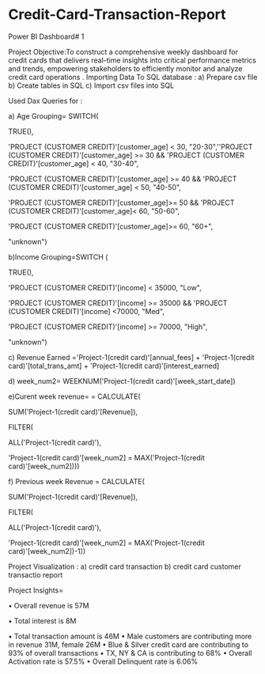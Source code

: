 # Credit-Card-Transaction-Report


Power BI Dashboard# 1

Project Objective:To construct a comprehensive weekly dashboard for credit cards that delivers real-time insights into critical performance metrics and trends, empowering stakeholders to efficiently monitor and analyze credit card operations
.
Importing Data To SQL database : a) Prepare csv file b) Create tables in SQL c) Import csv files into SQL

Used Dax Queries for : 

a) Age Grouping= SWITCH(

TRUE(),

'PROJECT (CUSTOMER CREDIT)'[customer_age] < 30, "20-30",''PROJECT (CUSTOMER CREDIT)'[customer_age] >= 30 && 'PROJECT (CUSTOMER CREDIT)'[customer_age] < 40, "30-40",

'PROJECT (CUSTOMER CREDIT)'[customer_age] >= 40 && 'PROJECT (CUSTOMER CREDIT)'[customer_age] < 50, "40-50",

'PROJECT (CUSTOMER CREDIT)'[customer_age]>= 50 && 'PROJECT (CUSTOMER CREDIT)'[customer_age]< 60, "50-60",

'PROJECT (CUSTOMER CREDIT)'[customer_age]>= 60, "60+",

"unknown")


b)Income Grouping=SWITCH (

TRUE(),

'PROJECT (CUSTOMER CREDIT)'[income] < 35000, "Low",

'PROJECT (CUSTOMER CREDIT)'[income] >= 35000 && 'PROJECT (CUSTOMER CREDIT)'[income] <70000, "Med",

'PROJECT (CUSTOMER CREDIT)'[income] >= 70000, "High",

"unknown")


c) Revenue Earned ='Project-1(credit card)'[annual_fees] + 'Project-1(credit card)'[total_trans_amt] + 'Project-1(credit card)'[interest_earned]


d) week_num2= WEEKNUM('Project-1(credit card)'[week_start_date])


e)Curent week revenue= = CALCULATE(

SUM('Project-1(credit card)'[Revenue]),

FILTER(

ALL('Project-1(credit card)'),

'Project-1(credit card)'[week_num2] = MAX('Project-1(credit card)'[week_num2]))) 


f) Previous week Revenue  = CALCULATE(

SUM('Project-1(credit card)'[Revenue]),

FILTER(

ALL('Project-1(credit card)'),

'Project-1(credit card)'[week_num2] = MAX('Project-1(credit card)'[week_num2])-1))

Project Visualization : a) credit card transaction b) credit card customer transactio report

Project Insights=

• Overall revenue is 57M

• Total interest is 8M

• Total transaction amount is 46M
• Male customers are contributing more in revenue 31M, female 26M
• Blue & Silver credit card are contributing to 93% of overall transactions
• TX, NY & CA is contributing to 68%
• Overall Activation rate is 57.5%
• Overall Delinquent rate is 6.06%

